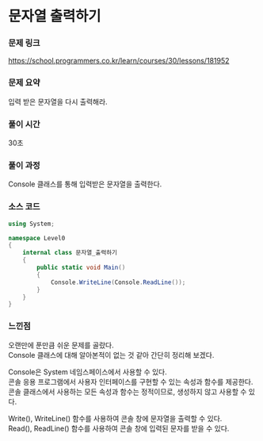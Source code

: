 # 문자열 출력하기

### 문제 링크
https://school.programmers.co.kr/learn/courses/30/lessons/181952

### 문제 요약
입력 받은 문자열을 다시 출력해라.

### 풀이 시간
30초<br> 

### 풀이 과정
Console 클래스를 통해 입력받은 문자열을 출력한다.<br>

### 소스 코드
```cs
using System;

namespace Level0
{
    internal class 문자열_출력하기
    {
        public static void Main()
        {
            Console.WriteLine(Console.ReadLine());
        }
    }
}
```

### 느낀점
오랜만에 푼만큼 쉬운 문제를 골랐다.<br>
Console 클래스에 대해 알아본적이 없는 것 같아 간단히 정리해 보겠다.<br>

Console은 System 네임스페이스에서 사용할 수 있다.<br>
콘솔 응용 프로그램에서 사용자 인터페이스를 구현할 수 있는 속성과 함수를 제공한다.<br>
콘솔 클래스에서 사용하는 모든 속성과 함수는 정적이므로, 생성하지 않고 사용할 수 있다.<br>

Write(), WriteLine() 함수를 사용하여 콘솔 창에 문자열을 출력할 수 있다.<br>
Read(), ReadLine() 함수를 사용하여 콘솔 창에 입력된 문자를 받을 수 있다.<br>
